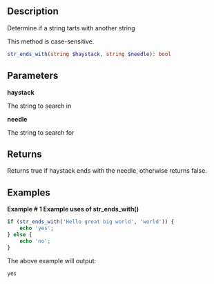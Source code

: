## Description

Determine if a string tarts with another string

This method is case-sensitive.

```php
str_ends_with(string $haystack, string $needle): bool
```

## Parameters

**haystack**

The string to search in

**needle**

The string to search for

## Returns

Returns true if haystack ends with the needle, otherwise returns false.

## Examples

**Example # 1 Example uses of str_ends_with()**

```php
if (str_ends_with('Hello great big world', 'world')) {
    echo 'yes';
} else {
    echo 'no';
}
```

The above example will output:

```
yes
```